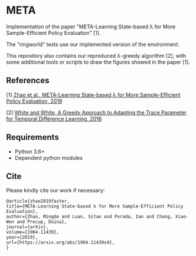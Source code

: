 # META

Implementation of the paper "META-Learning State-based λ for More Sample-Efficient Policy Evaluation" [1].

The "ringworld" tests use our implemented version of the environment.

This repository also contains our reproduced $\lambda$-greedy algorithm [2], with some additional tools or scripts to draw the figures showed in the paper [1].

## References
[1] [Zhao et al., META-Learning State-based λ for More Sample-Efficient Policy Evaluation, 2019](https://arxiv.org/abs/1904.11439)

[2] [White and White, A Greedy Approach to Adapting the Trace Parameter for Temporal Difference Learning, 2016](https://arxiv.org/abs/1607.00446)

## Requirements

  * Python 3.6+
  * Dependent python modules

## Cite

Please kindly cite our work if necessary:

```
@article{zhao2019faster,
title={META-Learning State-based λ for More Sample-Efficient Policy Evaluation},
author={Zhao, Mingde and Luan, Sitao and Porada, Ian and Chang, Xiao-Wen and Precup, Doina},
journal={arXiv},
volume={1904.11439},
year={2019},
url={https://arxiv.org/abs/1904.11439v4},
}
```
